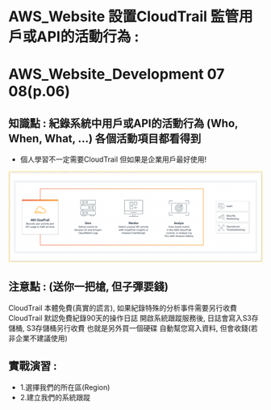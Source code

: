 # AWS_Website 設置CloudTrail 監管用戶或API的活動行為 : <BR>
AWS_Website_Development 07 08(p.06) 
===================================


## 知識點 :  紀錄系統中用戶或API的活動行為 (Who, When, What, ...) 各個活動項目都看得到
+ 個人學習不一定需要CloudTrail 但如果是企業用戶最好使用!

![CloudTrail](./img/CloudTrail.PNG) 

## 注意點 : (送你一把槍, 但子彈要錢)
CloudTrail 本體免費(真實的謊言), 如果紀錄特殊的分析事件需要另行收費
CloudTrail 默認免費紀錄90天的操作日誌
 開啟系統跟蹤服務後, 日誌會寫入S3存儲桶, S3存儲桶另行收費
也就是另外買一個硬碟 自動幫您寫入資料, 但會收錢(若非企業不建議使用)


## 實戰演習 : 
+ 1.選擇我們的所在區(Region)
+ 2.建立我們的系統跟蹤






